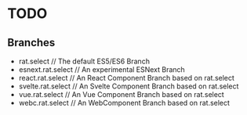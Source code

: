 TODO
====

Branches
--------
- rat.select				// The default ES5/ES6 Branch
- esnext.rat.select		    // An experimental ESNext Branch
- react.rat.select		    // An React Component Branch based on rat.select 
- svelte.rat.select 		// An Svelte Component Branch based on rat.select
- vue.rat.select			// An Vue Component Branch based on rat.select
- webc.rat.select 		    // An WebComponent Branch based on rat.select
